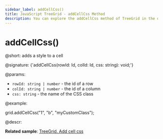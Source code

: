 ```yaml
---
sidebar_label: addCellCss()
title: JavaScript TreeGrid - addCellCss Method 
description: You can explore the addCellCss method of TreeGrid in the documentation of the DHTMLX JavaScript UI library. Browse developer guides and API reference, try out code examples and live demos, and download a free 30-day evaluation version of DHTMLX Suite 7.
---
```


# addCellCss()

@short: adds a style to a cell

@signature: {'addCellCss(rowId: Id, colId: Id, css: string): void;'}

@params:
- `rowId: string | number` - the id of a row
- `colId: string | number` - the id of a column
- `css: string` - the name of the CSS class

@example:
<style>
    .myCustomClass{
        background:greenyellow;
    }
</style>

grid.addCellCss("1", "b", "myCustomClass");

@descr:

**Related sample**: [TreeGrid. Add cell css](https://snippet.dhtmlx.com/smjecfzp)

[comment]: # (@related: treegrid/customization.md#styling-cells)
